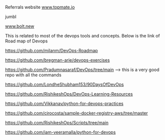 Referrals website
www.topmate.io

jumbl

www.bolt.new

This is related to most of the devops tools and concepts. Below is the link of Road map of Devops

https://github.com/milanm/DevOps-Roadmap

https://github.com/bregman-arie/devops-exercises

https://github.com/Pradumnasaraf/DevOps/tree/main --> this is a very good repo with all the commands

https://github.com/LondheShubham153/90DaysOfDevOps

https://github.com/RishikeshOps/DevOps-Learning-Resources

https://github.com/Vikkanav/python-for-devops-practices

https://github.com/cirocosta/sample-docker-registry-aws/tree/master

https://github.com/RishikeshOps/Scripts/tree/main

https://github.com/iam-veeramalla/python-for-devops




